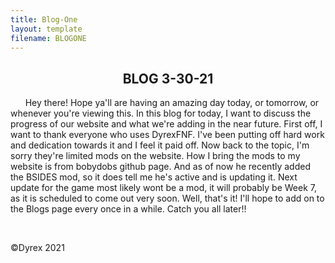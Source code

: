 ```yaml
---
title: Blog-One
layout: template
filename: BLOGONE
--- 
```

<h2 style="text-align: center;"><strong>BLOG 3-30-21</strong></h2>
<p>&nbsp; &nbsp; &nbsp; Hey there! Hope ya'll are having an amazing day today, or tomorrow, or whenever you're viewing this. In this blog for today, I want to discuss the progress of our website and what we're adding in the near future. First off, I want to thank everyone who uses DyrexFNF. I've been putting off hard work and dedication towards it and I feel it paid off. Now back to the topic, I'm sorry they're limited mods on the website. How I bring the mods to my website is from bobydobs github page. And as of now he recently added the BSIDES mod, so it does tell me he's active and is updating it. Next update for the game most likely wont be a mod, it will probably be Week 7, as it is scheduled to come out very soon. Well, that's it! I'll hope to add on to the Blogs page every once in a while. Catch you all later!!</p>
<p>&nbsp;</p>
<p>&copy;Dyrex 2021</p>
<p style="text-align: center;">&nbsp;</p>
